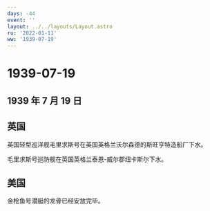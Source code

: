 ```yaml
---
days: -44
event: ''
layout: ../../layouts/Layout.astro
ru: '2022-01-11'
ww: '1939-07-19'
---
```


# 1939-07-19

## 1939 年 7 月 19 日

## 英国

英国轻型巡洋舰毛里求斯号在英国英格兰沃尔森德的斯旺亨特造船厂下水。

毛里求斯号巡防舰在英国英格兰泰恩-威尔郡纽卡斯尔下水。

## 美国

金枪鱼号潜艇的龙骨已经安放完毕。